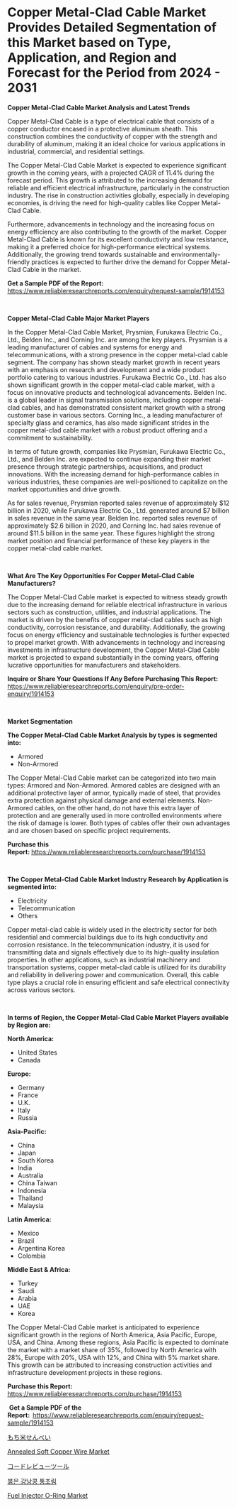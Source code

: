 <p><h1>Copper Metal-Clad Cable Market Provides Detailed Segmentation of this Market based on Type, Application, and Region and Forecast for the Period from 2024 - 2031</h1></p><p><strong>Copper Metal-Clad Cable Market Analysis and Latest Trends</strong></p>
<p><p>Copper Metal-Clad Cable is a type of electrical cable that consists of a copper conductor encased in a protective aluminum sheath. This construction combines the conductivity of copper with the strength and durability of aluminum, making it an ideal choice for various applications in industrial, commercial, and residential settings.</p><p>The Copper Metal-Clad Cable Market is expected to experience significant growth in the coming years, with a projected CAGR of 11.4% during the forecast period. This growth is attributed to the increasing demand for reliable and efficient electrical infrastructure, particularly in the construction industry. The rise in construction activities globally, especially in developing economies, is driving the need for high-quality cables like Copper Metal-Clad Cable.</p><p>Furthermore, advancements in technology and the increasing focus on energy efficiency are also contributing to the growth of the market. Copper Metal-Clad Cable is known for its excellent conductivity and low resistance, making it a preferred choice for high-performance electrical systems. Additionally, the growing trend towards sustainable and environmentally-friendly practices is expected to further drive the demand for Copper Metal-Clad Cable in the market.</p></p>
<p><strong>Get a Sample PDF of the Report:&nbsp;</strong> <a href="https://www.reliableresearchreports.com/enquiry/request-sample/1914153">https://www.reliableresearchreports.com/enquiry/request-sample/1914153</a></p>
<p>&nbsp;</p>
<p><strong>Copper Metal-Clad Cable Major Market Players</strong></p>
<p><p>In the Copper Metal-Clad Cable Market, Prysmian, Furukawa Electric Co., Ltd., Belden Inc., and Corning Inc. are among the key players. Prysmian is a leading manufacturer of cables and systems for energy and telecommunications, with a strong presence in the copper metal-clad cable segment. The company has shown steady market growth in recent years with an emphasis on research and development and a wide product portfolio catering to various industries. Furukawa Electric Co., Ltd. has also shown significant growth in the copper metal-clad cable market, with a focus on innovative products and technological advancements. Belden Inc. is a global leader in signal transmission solutions, including copper metal-clad cables, and has demonstrated consistent market growth with a strong customer base in various sectors. Corning Inc., a leading manufacturer of specialty glass and ceramics, has also made significant strides in the copper metal-clad cable market with a robust product offering and a commitment to sustainability.</p><p>In terms of future growth, companies like Prysmian, Furukawa Electric Co., Ltd., and Belden Inc. are expected to continue expanding their market presence through strategic partnerships, acquisitions, and product innovations. With the increasing demand for high-performance cables in various industries, these companies are well-positioned to capitalize on the market opportunities and drive growth.</p><p>As for sales revenue, Prysmian reported sales revenue of approximately $12 billion in 2020, while Furukawa Electric Co., Ltd. generated around $7 billion in sales revenue in the same year. Belden Inc. reported sales revenue of approximately $2.6 billion in 2020, and Corning Inc. had sales revenue of around $11.5 billion in the same year. These figures highlight the strong market position and financial performance of these key players in the copper metal-clad cable market.</p></p>
<p>&nbsp;</p>
<p><strong>What Are The Key Opportunities For Copper Metal-Clad Cable Manufacturers?</strong></p>
<p><p>The Copper Metal-Clad Cable market is expected to witness steady growth due to the increasing demand for reliable electrical infrastructure in various sectors such as construction, utilities, and industrial applications. The market is driven by the benefits of copper metal-clad cables such as high conductivity, corrosion resistance, and durability. Additionally, the growing focus on energy efficiency and sustainable technologies is further expected to propel market growth. With advancements in technology and increasing investments in infrastructure development, the Copper Metal-Clad Cable market is projected to expand substantially in the coming years, offering lucrative opportunities for manufacturers and stakeholders.</p></p>
<p><strong>Inquire or Share Your Questions If Any Before Purchasing This Report:</strong> <a href="https://www.reliableresearchreports.com/enquiry/pre-order-enquiry/1914153">https://www.reliableresearchreports.com/enquiry/pre-order-enquiry/1914153</a></p>
<p>&nbsp;</p>
<p><strong>Market Segmentation</strong></p>
<p><strong>The Copper Metal-Clad Cable Market Analysis by types is segmented into:</strong></p>
<p><ul><li>Armored</li><li>Non-Armored</li></ul></p>
<p><p>The Copper Metal-Clad Cable market can be categorized into two main types: Armored and Non-Armored. Armored cables are designed with an additional protective layer of armor, typically made of steel, that provides extra protection against physical damage and external elements. Non-Armored cables, on the other hand, do not have this extra layer of protection and are generally used in more controlled environments where the risk of damage is lower. Both types of cables offer their own advantages and are chosen based on specific project requirements.</p></p>
<p><strong>Purchase this Report:&nbsp;</strong><a href="https://www.reliableresearchreports.com/purchase/1914153">https://www.reliableresearchreports.com/purchase/1914153</a></p>
<p>&nbsp;</p>
<p><strong>The Copper Metal-Clad Cable Market Industry Research by Application is segmented into:</strong></p>
<p><ul><li>Electricity</li><li>Telecommunication</li><li>Others</li></ul></p>
<p><p>Copper metal-clad cable is widely used in the electricity sector for both residential and commercial buildings due to its high conductivity and corrosion resistance. In the telecommunication industry, it is used for transmitting data and signals effectively due to its high-quality insulation properties. In other applications, such as industrial machinery and transportation systems, copper metal-clad cable is utilized for its durability and reliability in delivering power and communication. Overall, this cable type plays a crucial role in ensuring efficient and safe electrical connectivity across various sectors.</p></p>
<p>&nbsp;</p>
<p><strong>In terms of Region, the Copper Metal-Clad Cable Market Players available by Region are:</strong></p>
<p>
    <p> <strong> North America: </strong>
        <ul>
            <li>United States</li>
            <li>Canada</li>
        </ul>
        </p> 
    <p> <strong> Europe: </strong>
        <ul>
            <li>Germany</li>
            <li>France</li>
            <li>U.K.</li>
            <li>Italy</li>
            <li>Russia</li>
        </ul>
        </p> 
    <p> <strong> Asia-Pacific: </strong>
        <ul>
            <li>China</li>
            <li>Japan</li>
            <li>South Korea</li>
            <li>India</li>
            <li>Australia</li>
            <li>China Taiwan</li>
            <li>Indonesia</li>
            <li>Thailand</li>
            <li>Malaysia</li>
        </ul>
        </p> 
    <p> <strong> Latin America: </strong>
        <ul>
            <li>Mexico</li>
            <li>Brazil</li>
            <li>Argentina Korea</li>
            <li>Colombia</li>
        </ul>
        </p> 
    <p> <strong> Middle East & Africa: </strong>
        <ul>
            <li>Turkey</li>
            <li>Saudi</li>
            <li>Arabia</li>
            <li>UAE</li>
            <li>Korea</li>
        </ul>
    </p>
    </p>
<p><p>The Copper Metal-Clad Cable market is anticipated to experience significant growth in the regions of North America, Asia Pacific, Europe, USA, and China. Among these regions, Asia Pacific is expected to dominate the market with a market share of 35%, followed by North America with 28%, Europe with 20%, USA with 12%, and China with 5% market share. This growth can be attributed to increasing construction activities and infrastructure development projects in these regions.</p></p>
<p><strong>Purchase this Report: </strong><a href="https://www.reliableresearchreports.com/purchase/1914153">https://www.reliableresearchreports.com/purchase/1914153</a></p>
<p>&nbsp;<strong>Get a Sample PDF of the Report:&nbsp;&nbsp;</strong><a href="https://www.reliableresearchreports.com/enquiry/request-sample/1914153">https://www.reliableresearchreports.com/enquiry/request-sample/1914153</a></p>
<p><strong></strong></p>
<p><p><a href="https://medium.com/@melliestracke2023/%E3%82%82%E3%81%A1%E7%B1%B3%E3%81%9B%E3%82%93%E3%81%B9%E3%81%84%E3%81%AE%E5%B8%82%E5%A0%B4%E8%AA%BF%E6%9F%BB%E3%83%AC%E3%83%9D%E3%83%BC%E3%83%88-%E3%81%9D%E3%81%AE%E6%AD%B4%E5%8F%B2%E3%81%A8%E4%BA%88%E6%B8%AC2024%E5%B9%B4%E3%81%8B%E3%82%892031%E5%B9%B4%E3%81%BE%E3%81%A7-d99d6f24f659">もち米せんべい</a></p><p><a href="https://github.com/lubmix/Market-Research-Report-List-1/blob/main/annealed-soft-copper-wire-market.md">Annealed Soft Copper Wire Market</a></p><p><a href="https://medium.com/@rebekaanderson14/%E3%82%B3%E3%83%BC%E3%83%89%E3%83%AC%E3%83%93%E3%83%A5%E3%83%BC%E3%82%A2%E3%83%97%E3%83%AA%E3%81%AE%E5%B8%82%E5%A0%B4%E5%8B%95%E5%90%91-%E5%B8%82%E5%A0%B4%E3%83%88%E3%83%AC%E3%83%B3%E3%83%89-%E6%88%90%E9%95%B7-2024%E5%B9%B4%E3%81%8B%E3%82%892031%E5%B9%B4%E3%81%BE%E3%81%A7%E3%81%AE%E4%BA%88%E6%B8%AC-7b593e6a1a91">コードレビューツール</a></p><p><a href="https://medium.com/@melodyfunk1988/%EC%BA%94-%ED%86%B5%EC%A1%B0%EB%A6%BC-%EB%A0%88%EB%93%9C-%ED%82%A4%EB%93%9C%EB%8B%88%EC%BD%A9-%EC%8B%9C%EC%9E%A5-2031%EB%85%84%EA%B9%8C%EC%A7%80%EC%9D%98-%ED%8A%B8%EB%A0%8C%EB%93%9C-%EC%98%88%EC%B8%A1-%EB%B0%8F-%EA%B2%BD%EC%9F%81-%EB%B6%84%EC%84%9D-b32e6c7c3e6c">붉은 강낭콩 통조림</a></p><p><a href="https://github.com/joannagoyvaerts/Market-Research-Report-List-1/blob/main/fuel-injector-o-ring-market.md">Fuel Injector O-Ring Market</a></p></p>